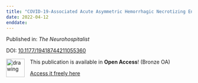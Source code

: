 ```yaml
---
title: "COVID-19-Associated Acute Asymmetric Hemorrhagic Necrotizing Encephalopathy: A Case Report."
date: 2022-04-12
enddate:
---
```


Published in: *The Neurohospitalist*

DOI: [10.1177/19418744211055360](https://doi.org/10.1177/19418744211055360)

<img src="https://upload.wikimedia.org/wikipedia/commons/thumb/7/77/Open_Access_logo_PLoS_transparent.svg/800px-Open_Access_logo_PLoS_transparent.svg.png" alt="drawing" width="50" align="left"/> &nbsp;&nbsp;&nbsp;This publication is available in **Open Access**! (Bronze OA)

&nbsp;&nbsp;&nbsp;[Access it freely here](https://journals.sagepub.com/doi/pdf/10.1177/19418744211055360
)

